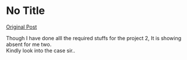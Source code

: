 # No Title

[Original Post](https://discourse.onlinedegree.iitm.ac.in/t/169029/570)

<p>Though I have done alll the required stuffs for the project 2, It is showing absent for me two.<br>
Kindly look into the case sir..</p>